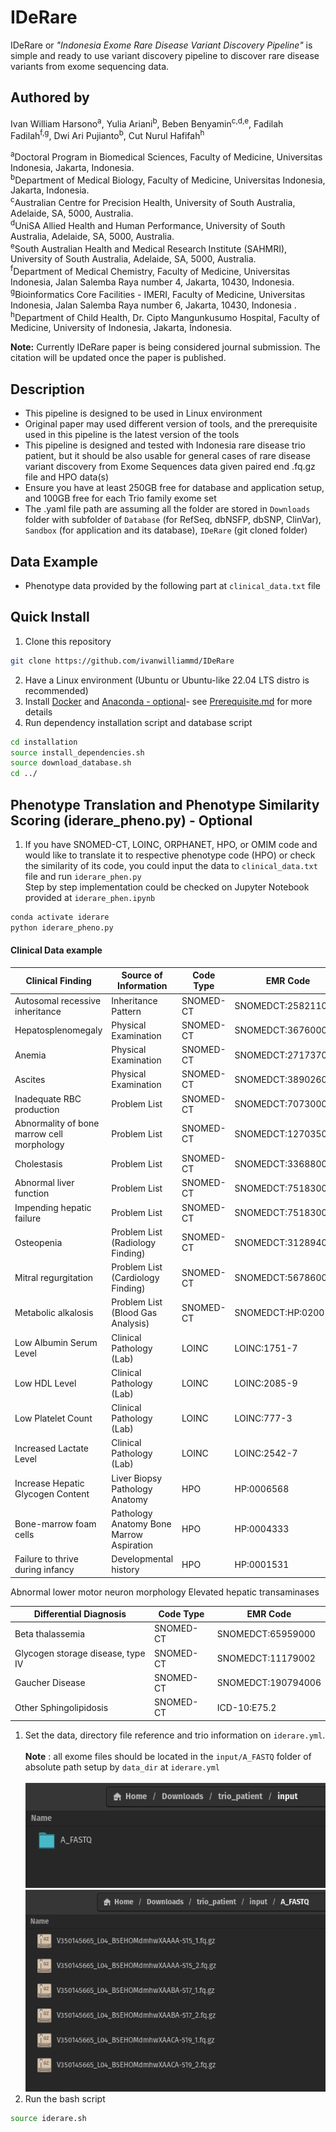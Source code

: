 # IDeRare

IDeRare or *"Indonesia Exome Rare Disease Variant Discovery Pipeline"* is simple and ready to use variant discovery pipeline to discover rare disease variants from exome sequencing data.

## Authored by 
Ivan William Harsono<sup>a</sup>, Yulia Ariani<sup>b</sup>, Beben Benyamin<sup>c,d,e</sup>, Fadilah Fadilah<sup>f,g</sup>, Dwi Ari Pujianto<sup>b</sup>, Cut Nurul Hafifah<sup>h</sup>

<sup>a</sup>Doctoral Program in Biomedical Sciences, Faculty of Medicine, Universitas Indonesia, Jakarta, Indonesia.<br> 
<sup>b</sup>Department of Medical Biology, Faculty of Medicine, Universitas Indonesia, Jakarta, Indonesia.<br> 
<sup>c</sup>Australian Centre for Precision Health, University of South Australia, Adelaide, SA, 5000, Australia. <br>
<sup>d</sup>UniSA Allied Health and Human Performance, University of South Australia, Adelaide, SA, 5000, Australia. <br>
<sup>e</sup>South Australian Health and Medical Research Institute (SAHMRI), University of South Australia, Adelaide, SA, 5000, Australia. <br>
<sup>f</sup>Department of Medical Chemistry, Faculty of Medicine, Universitas Indonesia, Jalan Salemba Raya number 4, Jakarta, 10430, Indonesia.<br>
<sup>g</sup>Bioinformatics Core Facilities - IMERI, Faculty of Medicine, Universitas Indonesia, Jalan Salemba Raya number 6, Jakarta, 10430, Indonesia .<br>
<sup>h</sup>Department of Child Health, Dr. Cipto Mangunkusumo Hospital, Faculty of Medicine, University of Indonesia, Jakarta, Indonesia. <br>


**Note:** Currently IDeRare paper is being considered journal submission. The citation will be updated once the paper is published.

## Description
- This pipeline is designed to be used in Linux environment
- Original paper may used different version of tools, and the prerequisite used in this pipeline is the latest version of the tools
- This pipeline is designed and tested with Indonesia rare disease trio patient, but it should be also usable for general cases of rare disease variant discovery from Exome Sequences data given paired end .fq.gz file and HPO data(s)
- Ensure you have at least 250GB free for database and application setup, and 100GB free for each Trio family exome set
- The .yaml file path are assuming all the folder are stored in ```Downloads``` folder with subfolder of ```Database``` (for RefSeq, dbNSFP, dbSNP, ClinVar), ```Sandbox``` (for application and its database), ```IDeRare``` (git cloned folder)

## Data Example
- Phenotype data provided by the following part at ```clinical_data.txt``` file

## Quick Install
1. Clone this repository
```bash
git clone https://github.com/ivanwilliammd/IDeRare
```
2. Have a Linux environment (Ubuntu or Ubuntu-like 22.04 LTS distro is recommended)
3. Install [Docker](https://docs.docker.com/engine/install/ubuntu/) and [Anaconda - optional](https://docs.conda.io/projects/conda/en/latest/user-guide/install/linux.html)- see [Prerequisite.md](installation/Prerequisite.md) for more details
4. Run dependency installation script and database script
```bash
cd installation
source install_dependencies.sh
source download_database.sh
cd ../
```

## Phenotype Translation and Phenotype Similarity Scoring (iderare_pheno.py) - Optional
1. If you have SNOMED-CT, LOINC, ORPHANET, HPO, or OMIM code and would like to translate it to respective phenotype code (HPO) or check the similarity of its code, you could input the data to  ```clinical_data.txt``` file and run ```iderare_phen.py``` <br>Step by step implementation could be checked on Jupyter Notebook provided at ```iderare_phen.ipynb``` <br>
```bash
conda activate iderare
python iderare_pheno.py
```

<a id="clinical-data-example"></a>
#### Clinical Data example
| Clinical Finding | Source of Information | Code Type | EMR Code | Interpretation |
|----------------------|------|------|----------|----------|
| Autosomal recessive inheritance | Inheritance Pattern | SNOMED-CT  | SNOMEDCT:258211005 |
| Hepatosplenomegaly | Physical Examination | SNOMED-CT | SNOMEDCT:36760000 |
| Anemia | Physical Examination | SNOMED-CT | SNOMEDCT:271737000 |
| Ascites | Physical Examination | SNOMED-CT | SNOMEDCT:389026000 |
| Inadequate RBC production | Problem List | SNOMED-CT | SNOMEDCT:70730006 |
| Abnormality of bone marrow cell morphology | Problem List | SNOMED-CT | SNOMEDCT:127035006 |
| Cholestasis | Problem List | SNOMED-CT | SNOMEDCT:33688009  |
| Abnormal liver function | Problem List | SNOMED-CT | SNOMEDCT:75183008 |
| Impending hepatic failure | Problem List | SNOMED-CT | SNOMEDCT:75183008 |
| Osteopenia | Problem List (Radiology Finding) | SNOMED-CT | SNOMEDCT:312894000 |
| Mitral regurgitation | Problem List (Cardiology Finding) | SNOMED-CT | SNOMEDCT:56786000 |
| Metabolic alkalosis | Problem List (Blood Gas Analysis) | SNOMED-CT | SNOMEDCT:HP:0200114 |
| Low Albumin Serum Level | Clinical Pathology (Lab) | LOINC | LOINC:1751-7 | L |
| Low HDL Level | Clinical Pathology (Lab) | LOINC | LOINC:2085-9 | L |
| Low Platelet Count | Clinical Pathology (Lab) | LOINC | LOINC:777-3 | L |
| Increased Lactate Level | Clinical Pathology (Lab) | LOINC | LOINC:2542-7 | H |
| Increase Hepatic Glycogen Content | Liver Biopsy Pathology Anatomy | HPO | HP:0006568 |
| Bone-marrow foam cells | Pathology Anatomy Bone Marrow Aspiration | HPO | HP:0004333 |
| Failure to thrive during infancy | Developmental history | HPO | HP:0001531 |
Abnormal lower motor neuron morphology
Elevated hepatic transaminases

| Differential Diagnosis | Code Type | EMR Code |
|----------------------|------|----------|
| Beta thalassemia | SNOMED-CT | SNOMEDCT:65959000 |
| Glycogen storage disease, type IV | SNOMED-CT | SNOMEDCT:11179002 |
| Gaucher Disease | SNOMED-CT | SNOMEDCT:190794006 |
| Other Sphingolipidosis | SNOMED-CT | ICD-10:E75.2 |


1. Set the data, directory file reference and trio information on ```iderare.yml```.<br><br> 
**Note** : all exome files should be located in the ```input/A_FASTQ``` folder of absolute path setup by ```data_dir``` at ```iderare.yml```
<br><br>
![File Structure](picture/01.png)
![Example File](picture/02.png)
1. Run the bash script
```bash
source iderare.sh
```